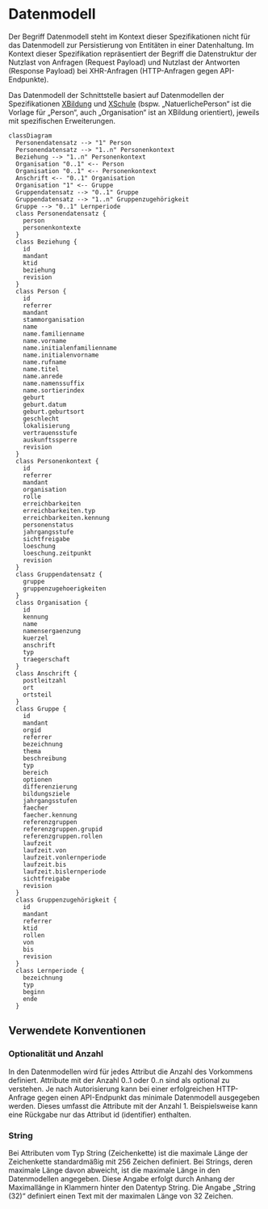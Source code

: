 # Datenmodell

Der Begriff Datenmodell steht im Kontext dieser Spezifikationen nicht für das Datenmodell zur Persistierung von
Entitäten in einer Datenhaltung. Im Kontext dieser Spezifikation repräsentiert der Begriff die Datenstruktur
der Nutzlast von Anfragen (Request Payload) und Nutzlast der Antworten (Response Payload)
bei XHR-Anfragen (HTTP-Anfragen gegen API-Endpunkte).

Das Datenmodell der Schnittstelle basiert auf Datenmodellen der Spezifikationen [XBildung][1] und
[XSchule][2] (bspw. „NatuerlichePerson“ ist die Vorlage für „Person“, auch „Organisation“ ist an XBildung orientiert),
jeweils mit spezifischen Erweiterungen.

```mermaid
classDiagram
  Personendatensatz --> "1" Person
  Personendatensatz --> "1..n" Personenkontext
  Beziehung --> "1..n" Personenkontext
  Organisation "0..1" <-- Person
  Organisation "0..1" <-- Personenkontext
  Anschrift <-- "0..1" Organisation
  Organisation "1" <-- Gruppe
  Gruppendatensatz --> "0..1" Gruppe
  Gruppendatensatz --> "1..n" Gruppenzugehörigkeit
  Gruppe --> "0..1" Lernperiode
  class Personendatensatz {
    person
    personenkontexte
  }
  class Beziehung {
    id
    mandant
    ktid
    beziehung
    revision
  }
  class Person {
    id
    referrer
    mandant
    stammorganisation
    name
    name.familienname
    name.vorname
    name.initialenfamilienname
    name.initialenvorname
    name.rufname
    name.titel
    name.anrede
    name.namenssuffix
    name.sortierindex
    geburt
    geburt.datum
    geburt.geburtsort
    geschlecht
    lokalisierung
    vertrauensstufe
    auskunftssperre
    revision
  }
  class Personenkontext {
    id
    referrer
    mandant
    organisation
    rolle
    erreichbarkeiten
    erreichbarkeiten.typ
    erreichbarkeiten.kennung
    personenstatus
    jahrgangsstufe
    sichtfreigabe
    loeschung
    loeschung.zeitpunkt
    revision
  }
  class Gruppendatensatz {
    gruppe
    gruppenzugehoerigkeiten
  }
  class Organisation {
    id
    kennung
    name
    namensergaenzung
    kuerzel
    anschrift
    typ
    traegerschaft
  }
  class Anschrift {
    postleitzahl
    ort
    ortsteil
  }
  class Gruppe {
    id
    mandant
    orgid
    referrer
    bezeichnung
    thema
    beschreibung
    typ
    bereich
    optionen
    differenzierung
    bildungsziele
    jahrgangsstufen
    faecher
    faecher.kennung
    referenzgruppen
    referenzgruppen.grupid
    referenzgruppen.rollen
    laufzeit
    laufzeit.von
    laufzeit.vonlernperiode
    laufzeit.bis
    laufzeit.bislernperiode
    sichtfreigabe
    revision
  }
  class Gruppenzugehörigkeit {
    id
    mandant
    referrer
    ktid
    rollen
    von
    bis
    revision
  }
  class Lernperiode {
    bezeichnung
    typ
    beginn
    ende
  }
```

## Verwendete Konventionen

###	Optionalität und Anzahl

In den Datenmodellen wird für jedes Attribut die Anzahl des Vorkommens definiert. Attribute mit der
Anzahl 0..1 oder 0..n sind als optional zu verstehen. Je nach Autorisierung kann bei einer erfolgreichen
HTTP-Anfrage gegen einen API-Endpunkt das minimale Datenmodell ausgegeben werden. Dieses umfasst die Attribute
mit der Anzahl 1. Beispielsweise kann eine Rückgabe nur das Attribut id (identifier) enthalten.

### String

Bei Attributen vom Typ String (Zeichenkette) ist die maximale Länge der Zeichenkette standardmäßig mit
256 Zeichen definiert. Bei Strings, deren maximale Länge davon abweicht, ist die maximale Länge in den
Datenmodellen angegeben. Diese Angabe erfolgt durch Anhang der Maximallänge in Klammern hinter den Datentyp String.
Die Angabe „String (32)“ definiert einen Text mit der maximalen Länge von 32 Zeichen.

[1]: https://www.xrepository.de/details/urn:xoev-de:xbildung-de:def:standard:xbildung
[2]: https://www.xrepository.de/details/urn:xoev-de:xschule-digital:def:standard:xschule
